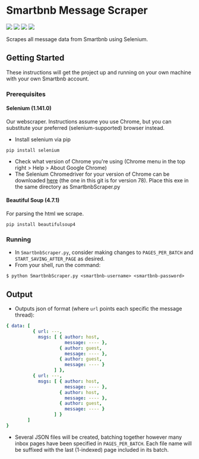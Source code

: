 # Smartbnb Message Scraper
<img src="https://img.shields.io/badge/python-3.7-blue" /> <img src="https://img.shields.io/badge/selenium-1.141.0-blue" /> <img src="https://img.shields.io/badge/maintained%3F-no-red" /> <img src="https://img.shields.io/github/issues/OliviaLynn/Smartbnb-Message-Scraper" /> 

 Scrapes all message data from Smartbnb using Selenium.

## Getting Started

These instructions will get the project up and running on your own machine with your own Smartbnb account.

### Prerequisites

#### Selenium (1.141.0)
Our webscraper. Instructions assume you use Chrome, but you can substitute your preferred (selenium-supported) browser instead.
- Install selenium via pip
```shell
pip install selenium
```
- Check what version of Chrome you're using (Chrome menu in the top right > Help > About Google Chrome)
- The Selenium Chromedriver for your version of Chrome can be downloaded [here](https://chromedriver.chromium.org/downloads) (the one in this git is for version 78). Place this exe in the same directory as SmartbnbScraper.py

#### Beautiful Soup (4.7.1)
For parsing the html we scrape.
```shell
pip install beautifulsoup4
```

### Running
- In `SmartbnbScraper.py`, consider making changes to `PAGES_PER_BATCH` and `START_SAVING_AFTER_PAGE` as desired.
- From your shell, run the command:
```shell
$ python SmartbnbScraper.py <smartbnb-username> <smartbnb-password>
```

## Output
- Outputs json of format (where `url` points each specific the message thread):
```yaml
{ data: [
          { url: ---,
            msgs: [ { author: host,
                      message: ---- },
                    { author: guest,
                      message: ---- },
                    { author: guest,
                      message: ---- }
                  ] },
          { url: ---,
            msgs: [ { author: host,
                      message: ---- },
                    { author: host,
                      message: ---- },
                    { author: guest,
                      message: ---- }
                  ] }
        ]
}
```
- Several JSON files will be created, batching together however many inbox pages have been specified in `PAGES_PER_BATCH`. Each file name will be suffixed with the last (1-indexed) page included in its batch.
